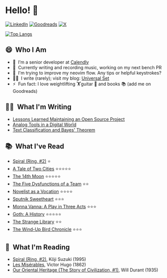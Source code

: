# Hello! 👋

   [![LinkedIn](https://img.shields.io/badge/linkedin-%230077B5.svg?style=for-the-badge&logo=linkedin&logoColor=white)](https://www.linkedin.com/in/quentinlintz/)
   [![Goodreads](https://img.shields.io/badge/Goodreads-F3F1EA?style=for-the-badge&logo=goodreads&logoColor=372213)](https://www.goodreads.com/user/show/160841838)
   [![X](https://img.shields.io/badge/X-000000?style=for-the-badge&logo=x&logoColor=white)](https://x.com/quentinlintz)

[![Top Langs](https://github-readme-stats.vercel.app/api/top-langs/?username=quentinlintz&layout=compact&hide=shell,css,html,tex&size_weight=0.5&count_weight=0.5&theme=catppuccin_mocha&show_progress=false)](https://github.com/anuraghazra/github-readme-stats)

## 😄 &nbsp;Who I Am

- 🔭 &nbsp;I’m a senior developer at [Calendly](https://calendly.com/)
- 🌱 &nbsp;Currently writing and recording music, working on my next bench PR
- 💬 &nbsp;I'm trying to improve my neovim flow. Any tips or helpful keystrokes?
- 👨‍💻 &nbsp;I write (rarely); visit my blog: [Universal Set](https://universalset.org/)
- ⚡ &nbsp;Fun fact: I love weightlifting 🏋️guitar 🎸 and books 📚 (add me on Goodreads)

## ✍🏻 &nbsp;What I'm Writing

<!-- UNIVERSALSET:START -->
- [Lessons Learned Maintaining an Open Source Project](https://quentinlintz.github.io/posts/lessons-learned-maintaining-an-open-source-project/)
- [Analog Tools in a Digital World](https://quentinlintz.github.io/posts/analog-tools-in-a-digital-world/)
- [Text Classification and Bayes&#39; Theorem](https://quentinlintz.github.io/posts/text-classification-and-bayes-theorem/)
<!-- UNIVERSALSET:END -->

## 📚 &nbsp;What I've Read

<!-- GOODREADS-READ:START -->
- [Spiral (Ring, #2)](https://www.goodreads.com/review/show/7253714521?utm_medium=api&utm_source=rss) ⭐
- [A Tale of Two Cities](https://www.goodreads.com/review/show/6888254760?utm_medium=api&utm_source=rss) ⭐⭐⭐⭐⭐
- [The 14th Moon](https://www.goodreads.com/review/show/7253706632?utm_medium=api&utm_source=rss) ⭐⭐⭐⭐⭐
- [The Five Dysfunctions of a Team](https://www.goodreads.com/review/show/7264534826?utm_medium=api&utm_source=rss) ⭐⭐
- [Novelist as a Vocation](https://www.goodreads.com/review/show/7148020402?utm_medium=api&utm_source=rss) ⭐⭐⭐⭐
- [Sputnik Sweetheart](https://www.goodreads.com/review/show/7134928078?utm_medium=api&utm_source=rss) ⭐⭐⭐
- [Monna Vanna: A Play in Three Acts](https://www.goodreads.com/review/show/7030433717?utm_medium=api&utm_source=rss) ⭐⭐⭐
- [Goth: A History](https://www.goodreads.com/review/show/7030433404?utm_medium=api&utm_source=rss) ⭐⭐⭐⭐⭐
- [The Strange Library](https://www.goodreads.com/review/show/6998722855?utm_medium=api&utm_source=rss) ⭐⭐
- [The Wind-Up Bird Chronicle](https://www.goodreads.com/review/show/6517415206?utm_medium=api&utm_source=rss) ⭐⭐⭐
<!-- GOODREADS-READ:END -->

## 📖 &nbsp;What I'm Reading

<!-- GOODREADS-CURRENTLY-READING:START -->
- [Spiral (Ring, #2)](https://www.goodreads.com/review/show/7253714521?utm_medium=api&utm_source=rss), Kōji Suzuki (1995)
- [Les Misérables](https://www.goodreads.com/review/show/7399719671?utm_medium=api&utm_source=rss), Victor Hugo (1862)
- [Our Oriental Heritage (The Story of Civilization, #1)](https://www.goodreads.com/review/show/6033872271?utm_medium=api&utm_source=rss), Will Durant (1935)
<!-- GOODREADS-CURRENTLY-READING:END -->

